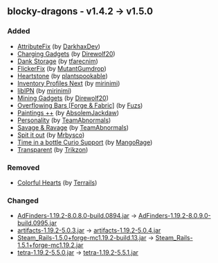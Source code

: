 ## blocky-dragons - v1.4.2 -> v1.5.0

### Added

  * [AttributeFix](https://www.curseforge.com/minecraft/mc-mods/attributefix) (by [DarkhaxDev](https://www.curseforge.com/members/DarkhaxDev/projects))
  * [Charging Gadgets](https://www.curseforge.com/minecraft/mc-mods/charging-gadgets) (by [Direwolf20](https://www.curseforge.com/members/Direwolf20/projects))
  * [Dank Storage](https://www.curseforge.com/minecraft/mc-mods/dank-storage) (by [tfarecnim](https://www.curseforge.com/members/tfarecnim/projects))
  * [FlickerFix](https://www.curseforge.com/minecraft/mc-mods/flickerfix) (by [MutantGumdrop](https://www.curseforge.com/members/MutantGumdrop/projects))
  * [Heartstone](https://www.curseforge.com/minecraft/mc-mods/heartstone) (by [plantspookable](https://www.curseforge.com/members/plantspookable/projects))
  * [Inventory Profiles Next](https://www.curseforge.com/minecraft/mc-mods/inventory-profiles-next) (by [mirinimi](https://www.curseforge.com/members/mirinimi/projects))
  * [libIPN](https://www.curseforge.com/minecraft/mc-mods/libipn) (by [mirinimi](https://www.curseforge.com/members/mirinimi/projects))
  * [Mining Gadgets](https://www.curseforge.com/minecraft/mc-mods/mining-gadgets) (by [Direwolf20](https://www.curseforge.com/members/Direwolf20/projects))
  * [Overflowing Bars [Forge & Fabric]](https://www.curseforge.com/minecraft/mc-mods/overflowing-bars) (by [Fuzs](https://www.curseforge.com/members/Fuzs/projects))
  * [Paintings ++](https://www.curseforge.com/minecraft/mc-mods/paintings) (by [AbsolemJackdaw](https://www.curseforge.com/members/AbsolemJackdaw/projects))
  * [Personality](https://www.curseforge.com/minecraft/mc-mods/personality) (by [TeamAbnormals](https://www.curseforge.com/members/TeamAbnormals/projects))
  * [Savage & Ravage](https://www.curseforge.com/minecraft/mc-mods/savage-and-ravage) (by [TeamAbnormals](https://www.curseforge.com/members/TeamAbnormals/projects))
  * [Spit it out](https://www.curseforge.com/minecraft/mc-mods/spit-it-out) (by [Mrbysco](https://www.curseforge.com/members/Mrbysco/projects))
  * [Time in a bottle Curio Support](https://www.curseforge.com/minecraft/mc-mods/time-in-a-bottle-curio-support) (by [MangoRage](https://www.curseforge.com/members/MangoRage/projects))
  * [Transparent](https://www.curseforge.com/minecraft/mc-mods/transparent) (by [Trikzon](https://www.curseforge.com/members/Trikzon/projects))

### Removed

  * [Colorful Hearts](https://www.curseforge.com/minecraft/mc-mods/colorful-hearts) (by [Terrails](https://www.curseforge.com/members/Terrails/projects))

### Changed

  * [AdFinders-1.19.2-8.0.8.0-build.0894.jar](https://www.curseforge.com/minecraft/mc-mods/advanced-finders/files/4554716) -> [AdFinders-1.19.2-8.0.9.0-build.0995.jar](https://www.curseforge.com/minecraft/mc-mods/advanced-finders/files/4746444)
  * [artifacts-1.19.2-5.0.3.jar](https://www.curseforge.com/minecraft/mc-mods/artifacts/files/4631362) -> [artifacts-1.19.2-5.0.4.jar](https://www.curseforge.com/minecraft/mc-mods/artifacts/files/4746980)
  * [Steam_Rails-1.5.0+forge-mc1.19.2-build.13.jar](https://www.curseforge.com/minecraft/mc-mods/create-steam-n-rails/files/4726383) -> [Steam_Rails-1.5.1+forge-mc1.19.2.jar](https://www.curseforge.com/minecraft/mc-mods/create-steam-n-rails/files/4746992)
  * [tetra-1.19.2-5.5.0.jar](https://www.curseforge.com/minecraft/mc-mods/tetra/files/4738567) -> [tetra-1.19.2-5.5.1.jar](https://www.curseforge.com/minecraft/mc-mods/tetra/files/4746630)

